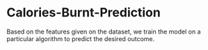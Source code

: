 # Calories-Burnt-Prediction
Based on the features given on the dataset, we train the model on a particular algorithm to predict the desired outcome.
